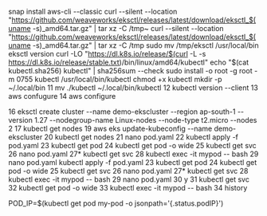 snap install aws-cli --classic 
curl --silent --location "https://github.com/weaveworks/eksctl/releases/latest/download/eksctl_$(uname -s)_amd64.tar.gz" | tar xz -C /tmp~
curl --silent --location "https://github.com/weaveworks/eksctl/releases/latest/download/eksctl_$(uname -s)_amd64.tar.gz" | tar xz -C /tmp
sudo mv /tmp/eksctl /usr/local/bin
eksctl version
curl -LO "https://dl.k8s.io/release/$(curl -L -s https://dl.k8s.io/release/stable.txt)/bin/linux/amd64/kubectl"
echo "$(cat kubectl.sha256)  kubectl" | sha256sum --check
sudo install -o root -g root -m 0755 kubectl /usr/local/bin/kubectl
chmod +x kubectl
 mkdir -p ~/.local/bin
   11  mv ./kubectl ~/.local/bin/kubectl
   12  kubectl version --client
   13  aws confugure
   14  aws configure
   
   16  eksctl create cluster --name demo-ekscluster --region ap-south-1 --version 1.27 --nodegroup-name Linux-nodes --node-type t2.micro --nodes 2
   17  kubectl get nodes
     19  aws eks update-kubeconfig --name demo-ekscluster
   20  kubectl get nodes
   21  nano pod.yaml
   22  kubectl apply -f pod.yaml 
   23  kubectl get pod
   24  kubectl get pod -o wide
   25  kubectl get svc
   26  nano pod.yaml
   27* kubectl get svc
   28  kubectl exec -it mypod -- bash
   29  nano pod.yaml
   kubectl apply -f pod.yaml 
   23  kubectl get pod
   24  kubectl get pod -o wide
   25  kubectl get svc
   26  nano pod.yaml
   27* kubectl get svc
   28  kubectl exec -it mypod -- bash
   29  nano pod.yaml
   30  y
   31  kubectl get svc
   32  kubectl get pod -o wide
   33  kubectl exec -it mypod -- bash
   34  history 



POD_IP=$(kubectl get pod my-pod -o jsonpath='{.status.podIP}')
